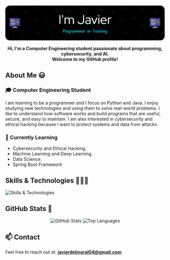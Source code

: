 <p align="center">
<img src="https://github.com/javier04s/javier04s/blob/main/banner.png">
</p>

<p align="center">
  <strong>
    Hi, I'm a Computer Engineering student passionate about programming, cybersecurity, and AI.<br>
    Welcome to my GitHub profile!
  </strong>
</p>

## About Me 😃

### 🎓 Computer Engineering Student
I am learning to be a programmer and I focus on Python and Java. I enjoy studying new technologies and using them to solve real-world problems. I like to understand how software works and build programs that are useful, secure, and easy to maintain. I am also interested in cybersecurity and ethical hacking because I want to protect systems and data from attacks. 

### 🔭 Currently Learning
- Cybersecurity and Ethical Hacking.
- Machine Learning and Deep Learning.
- Data Science.
- Spring Boot Framework

## Skills & Technologies 👨🏻‍💻

<p>
  <img src="https://skillicons.dev/icons?i=python,java,spring,tensorflow,pytorch,mysql,bash,linux,git,vscode,idea,pycharm,anaconda,postman&perline=12"  alt="Skills & Technologies" />
</p>

## GitHub Stats 🔨

<p align="center">
  <img src="https://github-readme-stats.vercel.app/api?username=javier04s&show_icons=true&theme=dark" alt="GitHub Stats" width="400" />
  <img src="https://github-readme-stats.anuraghazra1.vercel.app/api/top-langs/?username=javier04s&theme=dark&hide_border=false&no-bg=true&no-frame=true&langs_count=6&layout=compact" alt="Top Languages" width="420" />
</p>

## 📫 Contact
Feel free to reach out at: **javierdelmoral04@gmail.com**
